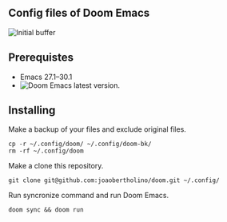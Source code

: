 ## Config files of Doom Emacs
![Initial buffer](https://i.imgur.com/ksddHF8.png)

## Prerequistes
- Emacs 27.1–30.1
- ![Doom Emacs](https://github.com/doomemacs/doomemacs/tree/master) latest version.

## Installing
Make a backup of your files and exclude original files.
```shell
cp -r ~/.config/doom/ ~/.config/doom-bk/
rm -rf ~/.config/doom
```
Make a clone this repository. 
```shell
git clone git@github.com:joaobertholino/doom.git ~/.config/
```
Run syncronize command and run Doom Emacs.
```shell
doom sync && doom run
```
